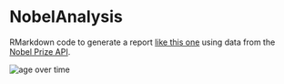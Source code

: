 # NobelAnalysis

RMarkdown code to generate a report [like this one](http://rpubs.com/neilfws/218271) using data from the [Nobel Prize API](http://www.nobelprize.org/nobel_organizations/nobelmedia/nobelprize_org/developer/).

![age over time](https://github.com/neilfws/NobelAnalysis/raw/master/nobel_files/figure-html/age-year-1.png)
